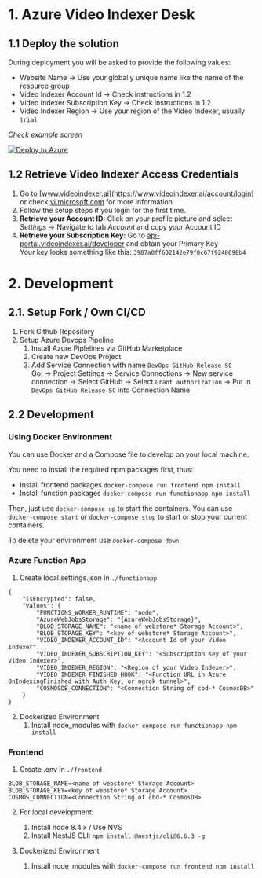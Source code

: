 # 1. Azure Video Indexer Desk

## 1.1 Deploy the solution
During deployment you will be asked to provide the following values:
- Website Name → Use your globally unique name like the name of the resource group
- Video Indexer Account Id → Check instructions in 1.2
- Video Indexer Subscription Key → Check instructions in 1.2
- Video Indexer Region → Use your region of the Video Indexer, usually `trial`

[*Check example screen*](./docs/deployment_button.png)

[![Deploy to Azure](https://azuredeploy.net/deploybutton.png)](https://azuredeploy.net/)

## 1.2 Retrieve Video Indexer Access Credentials

1. Go to [www.videoindexer.ai](https://www.videoindexer.ai/account/login) or check [vi.microsoft.com](http://vi.microsoft.com/) for more information 
2. Follow the setup steps if you login for the first time.
3. **Retrieve your Account ID:** Click on your profile picture and select *Settings* → Navigate to tab *Account* and copy your Account ID 
4. **Retrieve your Subscription Key:** Go to [api-portal.videoindexer.ai/developer](https://api-portal.videoindexer.ai/developer) and obtain your Primary Key  
   Your key looks something like this: `3907a0ff602142e79f0c67f9248698b4`

# 2. Development 

## 2.1. Setup Fork / Own CI/CD

1. Fork Github Repository 
2. Setup Azure Devops Pipeline
   1. Install Azure Piplelines via GitHub Marketplace
   2. Create new DevOps Project
   3. Add Service Connection with name `DevOps GitHub Release SC`  
   Go: → Project Settings → Service Connections → New service connection → Select GitHub → Select `Grant authorization` → Put in `DevOps GitHub Release SC` into Connection Name

## 2.2 Development

### Using Docker Environment

You can use Docker and a Compose file to develop on your local machine.  

You need to install the required npm packages first, thus:
- Install frontend packages `docker-compose run frontend npm install`
- Install function packages `docker-compose run functionapp npm install`

Then, just use `docker-compose up` to start the containers.
You can use `docker-compose start` or `docker-compose stop` to start or stop your current containers.

To delete your environment use `docker-compose down`
### Azure Function App

1. Create local.settings.json in `./functionapp`
```
{
    "IsEncrypted": false,
    "Values": {
        "FUNCTIONS_WORKER_RUNTIME": "node",
        "AzureWebJobsStorage": "{AzureWebJobsStorage}",
        "BLOB_STORAGE_NAME": "<name of webstore* Storage Account>",
        "BLOB_STORAGE_KEY": "<key of webstore* Storage Account>",
        "VIDEO_INDEXER_ACCOUNT_ID": "<Account Id of your Video Indexer",
        "VIDEO_INDEXER_SUBSCRIPTION_KEY": "<Subscription Key of your Video Indexer>",
        "VIDEO_INDEXER_REGION": "<Region of your Video Indexer>",
        "VIDEO_INDEXER_FINISHED_HOOK": "<Function URL in Azure OnIndexingFinished with Auth Key, or ngrok tunnel>",
        "COSMOSDB_CONNECTION": "<Connection String of cbd-* CosmosDB>"
    }
}
```

2. Dockerized Environment
   1. Install node_modules with `docker-compose run functionapp npm install`

### Frontend

1. Create .env in `./frontend`
```
BLOB_STORAGE_NAME=<name of webstore* Storage Account>
BLOB_STORAGE_KEY=<key of webstore* Storage Account>
COSMOS_CONNECTION=<Connection String of cbd-* CosmosDB>
```

2. For local development:
   1. Install node 8.4.x / Use NVS
   2. Install NestJS CLI: `npm install @nestjs/cli@6.6.3 -g`

2. Dockerized Environment
   1. Install node_modules with `docker-compose run frontend npm install`
